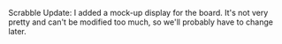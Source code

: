 Scrabble
Update:
    I added a mock-up display for the board. It's not very pretty and can't be modified too much, so we'll probably have to change later. 

